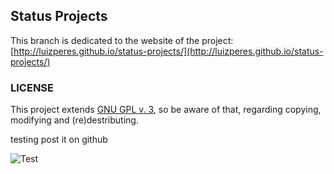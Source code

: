 ## Status Projects

This branch is dedicated to the website of the project: [http://luizperes.github.io/status-projects/](http://luizperes.github.io/status-projects/)

### LICENSE
This project extends [GNU GPL v. 3](http://www.gnu.org/licenses/gpl-3.0.en.html), so be aware of that, regarding copying, modifying and (re)destributing.

testing post it on github

![Test](http://api.ideiadoluiz.com.br/postit/?title=Task%20%231&desc=That%20is%20a%20way%20better%20example)
